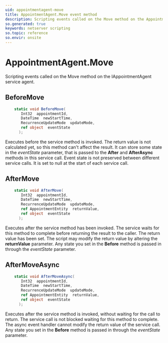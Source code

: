 ```yaml
---
uid: appointmentagent-move
title: AppointmentAgent.Move event method
description: Scripting events called on the Move method on the AppointmentAgent service agent.
so.generated: true
keywords: netserver scripting
so.topic: reference
so.envir: onsite
---
```

# AppointmentAgent.Move

Scripting events called on the <see cref='M:IAppointmentAgent.Move'>Move</see> method on the <see cref='IAppointmentAgent'>IAppointmentAgent</see>  service agent.

## BeforeMove
```cs
    static void BeforeMove(
       Int32  appointmentId,
       DateTime  newStartTime,
       RecurrenceUpdateMode  updateMode,
       ref object  eventState
      );
```
Executes before the service method is invoked.
The return value is not calculated yet, so this method can't affect the result.
It can store some state in the *eventState* parameter, that is passed to the **After** and **AfterAsync** methods in this service call.
Event state is not preserved between different service calls. It is set to null at the start of each service call.
## AfterMove
```cs
    static void AfterMove(
       Int32  appointmentId,
       DateTime  newStartTime,
       RecurrenceUpdateMode  updateMode,
       ref AppointmentEntity  returnValue,
       ref object  eventState
      );
```
Executes after the service method has been invoked. The service waits for this method to complete before returning the result to the caller.
The return value has been set. The script may modify the return value by altering the **returnValue** parameter.
Any state you set in the **Before** method is passed in through the *eventState* parameter.
## AfterMoveAsync
```cs
    static void AfterMoveAsync(
       Int32  appointmentId,
       DateTime  newStartTime,
       RecurrenceUpdateMode  updateMode,
       ref AppointmentEntity  returnValue,
       ref object  eventState
      );
```
Executes after the service method is invoked, without waiting for the call to return.
The service call is not blocked waiting for this method to complete.
The async event handler cannot modify the return value of the service call.
Any state you set in the **Before** method is passed in through the *eventState* parameter.

